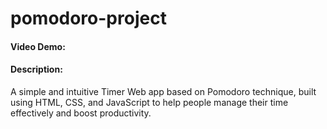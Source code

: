 # pomodoro-project
#### Video Demo:  <URL HERE>
#### Description:
A simple and intuitive Timer Web app based on Pomodoro technique, built using HTML, CSS, and JavaScript to help people manage their time effectively and boost productivity.